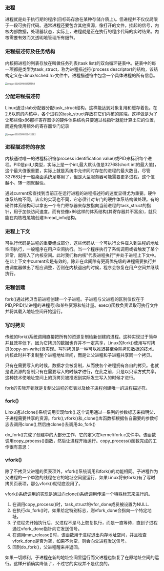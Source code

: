 ### 进程

进程就是处于执行期的程序(目标码存放在某种存储介质上)。但进程并不仅仅局限于一段可执行代码。通常进程还要包含其他资源，像打开的文件，挂起的信号，内核内部数据，处理器状态，实际上，进程就是正在执行的程序代码的实时结果。内核需要有效而又透明地管理所有细节。

### 进程描述符及任务结构

内核把进程的列表存放在叫做任务列表(task list)的双向循环链表中。链表中的每一项都是类型为task_struct，称为进程描述符(process descriptor)的结构，该结构定义在<linux/sched.h>文件中，进程描述符中包含一个具体进程的所有信息。

<img src="/Users/zhangchongchong/Library/Application Support/typora-user-images/image-20200918121011958.png" alt="image-20200918121011958" style="zoom:50%;" />

### 分配进程描述符

Linux通过slab分配器分配task_struct结构，这样能达到对象复用和缓存着色，在2.6以前的内核中，各个进程的task_struct存放在它们内核的尾端。这样做是为了让那些像x86那样寄存器少的硬件体系结构只要通过栈指针就能计算出它的位置，而避免使用额外的寄存器专门记录

<img src="/Users/zhangchongchong/Library/Application Support/typora-user-images/image-20200918122412582.png" alt="image-20200918122412582" style="zoom:50%;" />

### 进程描述符的存放

内核通过唯一的进程标识符(process identification value)或PID来标识每个进程。PID是pid_t类型，实际上是一个int,最大默认值是32768(short int的最大值)，这个最大值很重要，实际上就是系统中允许同时存在的进程的最大数目。尽管32768对于一般桌面系统足够用了，但是大型服务器可能需要更多进程。这个值越小，转一圈就越快。

通过current宏查找到当前正在运行进程的进程描述符的速度显得尤为重要。硬件体系结构不同，该宏的实现也不同，它必须针对专门的硬件体系结构做处理。有的硬件体系结构可以拿出一个专门寄存器来存放指向当前进程的task_struct的指针，用于加快访问速度。而有些像x86这样的体系结构(其寄存器并不富余)，就只能在内核栈尾端创建thread_info结构。

### 进程上下文

可执行代码是进程的重要组成部分，这些代码从一个可执行文件载入到进程的地址空间执行，一般程序在用户空间执行。当一个程序执行了系统调用或者触发了某个异常，就陷入了内核空间。此时我们称内核"代表进程执行"并处于进程上下文中。在此上下文中current宏是有效的。除非在此间隙有更高优先级的进程需要执行并由调度器做出了相应调整，否则在内核退出的时候，程序会恢复在用户空间并继续执行。

### 进程创建

fork()通过拷贝当前进程创建一个子进程。子进程与父进程的区别仅仅在于PID,PPID(父进程的进程号)和某些资源和统计量。exec()函数负责读取可执行文件并将其载入地址空间开始运行。

### 写时拷贝

传统的fork()系统调用直接把所有的资源复制给新创建的进程。这种实现过于简单并且效率低下，因为它拷贝的数据也许并不一定共享，Linux的fork()使用写时拷贝(copy-on-write)页实现。写时拷贝是一种可以推迟甚至免除拷贝数据的技术。内核此时并不复制整个进程地址空间，而是让父进程和子进程共享同一个拷贝。

只有在需要写入的时候，数据才会被复制，从而使各个进程拥有各自的拷贝。也就是说资源的复制只有在需要写入的时候才进行，在此之前，只是以只读方式共享。这种技术使地址空间上的页拷贝被推迟到实际发生写入的时候才进行。

fork的实际开销就是复制父进程的页表以及给子进程创建唯一的进程描述符。



### fork()

Linxu通过clone()系统调用实现fork().这个调用通过一系列的参数标志来指明父、子进程需要共享的资源。fork(),vfork()和_clone()库函数都根据各自需要的参数标志去调用clone(),然后由clone()去调用do_fork()

do_fork()完成了创建中的大部分工作，它的定义在kernel/fork.c文件中。该函数调用copy_process()函数，然后让进程开始运行。copy_process()函数完成的工作很有意思：

### vfork()

除了不拷贝父进程的页表项外，vfork()系统调用和fork()的功能相同。子进程作为父进程的一个单独的线程在它的地址空间里运行，如果Linux将来fork()有了写时拷贝页表项，那么vfork()就彻底没用了。

vfork()系统调用的实现是通过向clone()系统调用传递一个特殊标志来进行的。

1. 在调用copy_process()时，task_struct的vfor_done成员被设置为NULL.
2. 在执行do_fork()时，如果给定特别标志，则vfork_done会指向一个特定地址。
3. 子进程先开始执行后，父进程不是马上恢复执行，而是一直等待，直到子进程通过vfork_done指针向它发送信号。
4. 在调用mm_release()时，该函数用于进程退出内存地址空间，并且检查vfork_done是否为空，如果不为空，则会向父进程发送信号。
5. 回到do_fork()，父进程醒来并返回。

如果一切顺利，子进程在新的地址空间里运行而父进程也恢复了在原地址空间的运行。这样开销确实降低了，不过它的实现并不是优良的。





















